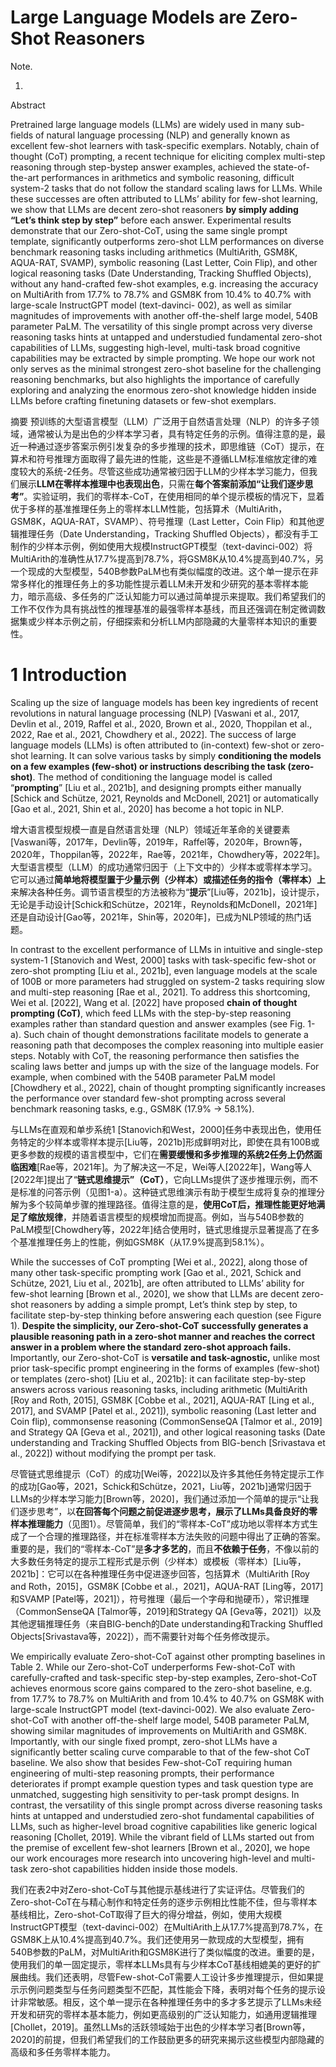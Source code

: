 # Large Language Models are Zero-Shot Reasoners  

Note.

1.

Abstract

Pretrained large language models (LLMs) are widely used in many sub-fields of natural language processing (NLP) and generally known as excellent few-shot learners with task-specific exemplars. Notably, chain of thought (CoT) prompting, a recent technique for eliciting complex multi-step reasoning through step-bystep answer examples, achieved the state-of-the-art performances in arithmetics and symbolic reasoning, difficult system-2 tasks that do not follow the standard scaling laws for LLMs. While these successes are often attributed to LLMs’ ability for few-shot learning, we show that LLMs are decent zero-shot reasoners **by simply adding “Let’s think step by step”** before each answer. Experimental results demonstrate that our Zero-shot-CoT, using the same single prompt template, significantly outperforms zero-shot LLM performances on diverse benchmark reasoning tasks including arithmetics (MultiArith, GSM8K, AQUA-RAT, SVAMP), symbolic reasoning (Last Letter, Coin Flip), and other logical reasoning tasks (Date Understanding, Tracking Shuffled Objects), without any hand-crafted few-shot examples, e.g. increasing the accuracy on MultiArith from 17.7% to 78.7% and GSM8K from 10.4% to 40.7% with large-scale InstructGPT model (text-davinci- 002), as well as similar magnitudes of improvements with another off-the-shelf large model, 540B parameter PaLM. The versatility of this single prompt across very diverse reasoning tasks hints at untapped and understudied fundamental zero-shot capabilities of LLMs, suggesting high-level, multi-task broad cognitive capabilities may be extracted by simple prompting. We hope our work not only serves as the minimal strongest zero-shot baseline for the challenging reasoning benchmarks, but also highlights the importance of carefully exploring and analyzing the enormous zero-shot knowledge hidden inside LLMs before crafting finetuning datasets or few-shot exemplars.

摘要
预训练的大型语言模型（LLM）广泛用于自然语言处理（NLP）的许多子领域，通常被认为是出色的少样本学习者，具有特定任务的示例。值得注意的是，最近一种通过逐步答案示例引发复杂的多步推理的技术，即思维链（CoT）提示，在算术和符号推理方面取得了最先进的性能，这些是不遵循LLM标准缩放定律的难度较大的系统-2任务。尽管这些成功通常被归因于LLM的少样本学习能力，但我们展示**LLM在零样本推理中也表现出色**，只需在**每个答案前添加“让我们逐步思考”**。实验证明，我们的零样本-CoT，在使用相同的单个提示模板的情况下，显着优于多样的基准推理任务上的零样本LLM性能，包括算术（MultiArith，GSM8K，AQUA-RAT，SVAMP）、符号推理（Last Letter，Coin Flip）和其他逻辑推理任务（Date Understanding，Tracking Shuffled Objects），都没有手工制作的少样本示例，例如使用大规模InstructGPT模型（text-davinci-002）将MultiArith的准确性从17.7%提高到78.7%，将GSM8K从10.4%提高到40.7%，另一个现成的大型模型，540B参数PaLM也有类似幅度的改进。这个单一提示在非常多样化的推理任务上的多功能性提示着LLM未开发和少研究的基本零样本能力，暗示高级、多任务的广泛认知能力可以通过简单提示来提取。我们希望我们的工作不仅作为具有挑战性的推理基准的最强零样本基线，而且还强调在制定微调数据集或少样本示例之前，仔细探索和分析LLM内部隐藏的大量零样本知识的重要性。

# 1 Introduction

Scaling up the size of language models has been key ingredients of recent revolutions in natural language processing (NLP) [Vaswani et al., 2017, Devlin et al., 2019, Raffel et al., 2020, Brown et al., 2020, Thoppilan et al., 2022, Rae et al., 2021, Chowdhery et al., 2022]. The success of large language models (LLMs) is often attributed to (in-context) few-shot or zero-shot learning. It can solve various tasks by simply **conditioning the models on a few examples (few-shot) or instructions describing the task (zero-shot)**. The method of conditioning the language model is called “**prompting**” [Liu et al., 2021b], and designing prompts either manually [Schick and Schütze, 2021, Reynolds and McDonell, 2021] or automatically [Gao et al., 2021, Shin et al., 2020] has become a hot topic in NLP.

增大语言模型规模一直是自然语言处理（NLP）领域近年革命的关键要素[Vaswani等，2017年，Devlin等，2019年，Raffel等，2020年，Brown等，2020年，Thoppilan等，2022年，Rae等，2021年，Chowdhery等，2022年]。大型语言模型（LLM）的成功通常归因于（上下文中的）少样本或零样本学习。它可以通过**简单地将模型置于少量示例（少样本）或描述任务的指令（零样本）上**来解决各种任务。调节语言模型的方法被称为“**提示**”[Liu等，2021b]，设计提示，无论是手动设计[Schick和Schütze，2021年，Reynolds和McDonell，2021年]还是自动设计[Gao等，2021年，Shin等，2020年]，已成为NLP领域的热门话题。

In contrast to the excellent performance of LLMs in intuitive and single-step system-1 [Stanovich and West, 2000] tasks with task-specific few-shot or zero-shot prompting [Liu et al., 2021b], even language models at the scale of 100B or more parameters had struggled on system-2 tasks requiring slow and multi-step reasoning [Rae et al., 2021]. To address this shortcoming, Wei et al. [2022], Wang et al. [2022] have proposed **chain of thought prompting (CoT)**, which feed LLMs with the step-by-step reasoning examples rather than standard question and answer examples (see Fig. 1-a). Such chain of thought demonstrations facilitate models to generate a reasoning path that decomposes the complex reasoning into multiple easier steps. Notably with CoT, the reasoning performance then satisfies the scaling laws better and jumps up with the size of the language models. For example, when combined with the 540B parameter PaLM model [Chowdhery et al., 2022], chain of thought prompting significantly increases the performance over standard few-shot prompting across several benchmark reasoning tasks, e.g., GSM8K (17.9% → 58.1%). 

与LLMs在直观和单步系统1 [Stanovich和West，2000]任务中表现出色，使用任务特定的少样本或零样本提示[Liu等，2021b]形成鲜明对比，即使在具有100B或更多参数的规模的语言模型中，它们在**需要缓慢和多步推理的系统2任务上仍然面临困难**[Rae等，2021年]。为了解决这一不足，Wei等人[2022年]，Wang等人[2022年]提出了“**链式思维提示”（CoT）**，它向LLMs提供了逐步推理示例，而不是标准的问答示例（见图1-a）。这种链式思维演示有助于模型生成将复杂的推理分解为多个较简单步骤的推理路径。值得注意的是，**使用CoT后，推理性能更好地满足了缩放规律**，并随着语言模型的规模增加而提高。例如，当与540B参数的PaLM模型[Chowdhery等，2022年]结合使用时，链式思维提示显著提高了在多个基准推理任务上的性能，例如GSM8K（从17.9%提高到58.1%）。

While the successes of CoT prompting [Wei et al., 2022], along those of many other task-specific prompting work [Gao et al., 2021, Schick and Schütze, 2021, Liu et al., 2021b], are often attributed to LLMs’ ability for few-shot learning [Brown et al., 2020], we show that LLMs are decent zero-shot reasoners by adding a simple prompt, Let’s think step by step, to facilitate step-by-step thinking before answering each question (see Figure 1). **Despite the simplicity, our Zero-shot-CoT successfully generates a plausible reasoning path in a zero-shot manner and reaches the correct answer in a problem where the standard zero-shot approach fails.** Importantly, our Zero-shot-CoT is **versatile and task-agnostic,** unlike most prior task-specific prompt engineering in the forms of examples (few-shot) or templates (zero-shot) [Liu et al., 2021b]: it can facilitate step-by-step answers across various reasoning tasks, including arithmetic (MultiArith [Roy and Roth, 2015], GSM8K [Cobbe et al., 2021], AQUA-RAT [Ling et al., 2017], and SVAMP [Patel et al., 2021]), symbolic reasoning (Last letter and Coin flip), commonsense reasoning (CommonSenseQA [Talmor et al., 2019] and Strategy QA [Geva et al., 2021]), and other logical reasoning tasks (Date understanding and Tracking Shuffled Objects from BIG-bench [Srivastava et al., 2022]) without modifying the prompt per task.  

尽管链式思维提示（CoT）的成功[Wei等，2022]以及许多其他任务特定提示工作的成功[Gao等，2021，Schick和Schütze，2021，Liu等，2021b]通常归因于LLMs的少样本学习能力[Brown等，2020]，我们通过添加一个简单的提示“让我们逐步思考”，以**在回答每个问题之前促进逐步思考，展示了LLMs具备良好的零样本推理能力**（见图1）。尽管简单，我们的“零样本-CoT”成功地以零样本方式生成了一个合理的推理路径，并在标准零样本方法失败的问题中得出了正确的答案。重要的是，我们的“零样本-CoT”是**多才多艺的**，而且**不依赖于任务**，不像以前的大多数任务特定的提示工程形式是示例（少样本）或模板（零样本）[Liu等，2021b]：它可以在各种推理任务中促进逐步回答，包括算术（MultiArith [Roy and Roth，2015]，GSM8K [Cobbe et al.，2021]，AQUA-RAT [Ling等，2017]和SVAMP [Patel等，2021]），符号推理（最后一个字母和抛硬币），常识推理（CommonSenseQA [Talmor等，2019]和Strategy QA [Geva等，2021]）以及其他逻辑推理任务（来自BIG-bench的Date understanding和Tracking Shuffled Objects[Srivastava等，2022]），而不需要针对每个任务修改提示。

We empirically evaluate Zero-shot-CoT against other prompting baselines in Table 2. While our Zero-shot-CoT underperforms Few-shot-CoT with carefully-crafted and task-specific step-by-step examples, Zero-shot-CoT achieves enormous score gains compared to the zero-shot baseline, e.g. from 17.7% to 78.7% on MultiArith and from 10.4% to 40.7% on GSM8K with large-scale InstructGPT  model (text-davinci-002). We also evaluate Zero-shot-CoT with another off-the-shelf large model, 540B parameter PaLM, showing similar magnitudes of improvements on MultiArith and GSM8K. Importantly, with our single fixed prompt, zero-shot LLMs have a significantly better scaling curve comparable to that of the few-shot CoT baseline. We also show that besides Few-shot-CoT requiring human engineering of multi-step reasoning prompts, their performance deteriorates if prompt example question types and task question type are unmatched, suggesting high sensitivity to per-task prompt designs. In contrast, the versatility of this single prompt across diverse reasoning tasks hints at untapped and understudied zero-shot fundamental capabilities of LLMs, such as higher-level broad cognitive capabilities like generic logical reasoning [Chollet, 2019]. While the vibrant field of LLMs started out from the premise of excellent few-shot learners [Brown et al., 2020], we hope our work encourages more research into uncovering high-level and multi-task zero-shot capabilities hidden inside those models.  

我们在表2中对Zero-shot-CoT与其他提示基线进行了实证评估。尽管我们的Zero-shot-CoT在与精心制作和特定任务的逐步示例相比性能不佳，但与零样本基线相比，Zero-shot-CoT取得了巨大的得分增益，例如，使用大规模InstructGPT模型（text-davinci-002）在MultiArith上从17.7%提高到78.7%，在GSM8K上从10.4%提高到40.7%。我们还使用另一款现成的大型模型，拥有540B参数的PaLM，对MultiArith和GSM8K进行了类似幅度的改进。重要的是，使用我们的单一固定提示，零样本LLMs具有与少样本CoT基线相媲美的更好的扩展曲线。我们还表明，尽管Few-shot-CoT需要人工设计多步推理提示，但如果提示示例问题类型与任务问题类型不匹配，其性能会下降，表明对每个任务的提示设计非常敏感。相反，这个单一提示在各种推理任务中的多才多艺提示了LLMs未经开发和研究的零样本基本能力，例如更高级别的广泛认知能力，如通用逻辑推理[Chollet，2019]。虽然LLMs的活跃领域始于出色的少样本学习者[Brown等，2020]的前提，但我们希望我们的工作鼓励更多的研究来揭示这些模型内部隐藏的高级和多任务零样本能力。